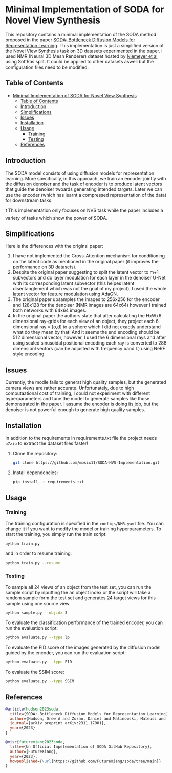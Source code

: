 # Minimal Implementation of SODA for Novel View Synthesis

This repository contains a minimal implementation of the SODA method proposed in the paper [SODA: Bottleneck Diffusion Models for Representation Learning](https://arxiv.org/abs/2311.17901). This implementation is just a simplified version of the Novel View Synthesis task on 3D datasets experimented in the paper. I used NMR (Neural 3D Mesh Renderer) dataset hosted by [Niemeyer et al](https://github.com/autonomousvision/differentiable_volumetric_rendering) using SoftRas split. It could be applied to other datasets aswell but the configuration files need to be modified.

## Table of Contents

- [Minimal Implementation of SODA for Novel View Synthesis](#minimal-implementation-of-soda-for-novel-view-synthesis)
  - [Table of Contents](#table-of-contents)
  - [Introduction](#introduction)
  - [Simplifications](#simplifications)
  - [Issues](#issues)
  - [Installation](#installation)
  - [Usage](#usage)
    - [Training](#training)
    - [Testing](#testing)
  - [References](#references)

## Introduction

The SODA model consists of using diffusion models for representation learning. More specifically, in this approach, we train an encoder jointly with the diffusion denoiser and the task of encoder is to produce latent vectors that guide the denoiser twoards generating intended targets. Later we can use the encoder (which has learnt a compressed representation of the data) for downstream tasks.

:exclamation: This implementation only focuses on NVS task while the paper includes a variety of tasks which show the power of SODA.

## Simplifications

Here is the differences with the original paper:

1. I have not implemented the Cross-Attention mechanism for conditioning on the latent code as mentioned in the original paper (it improves the performance on 3D datasets).
2. Despite the original paper suggesting to split the latent vector to m+1 subvectors and do layer modulation for each layer in the denoiser U-Net with its corresponding latent subvector (this helpes latent disentanglement which was not the goal of my project), I used the whole latent vector for feature modulation using AdaGN.
3. The original paper upsamples the images to 256x256 for the encoder and 128x128 for the denoiser (NMR images are 64x64) however I trained both networks with 64x64 images.
4. In the original paper the authors state that after calculating the HxWx6 dimensional ray-grids for each view of an object, they project each 6 dimensional ray = \[o,d\] to a sphere which I did not exactly understand what do they mean by that! And it seems the end encoding should be 512 dimensional vector, however, I used the 6 dimensional rays and after using scaled sinusoidal positional encoding each ray is converted to 288 dimensionl vectors (can be adjusted with frequency band L) using NeRF style encoding.

## Issues

Currently, the modle fails to generat high quality samples, but the generated camera views are rather accurate. Unfortunately, due to high computaational cost of training, I could not experiment with different hyperparameters and tune the model to generate samples like those demonstrated in the paper. I assume the encoder is doing its job, but the denoiser is not powerful enough to generate high quality samples.

## Installation

In addition to the requirements in requirements.txt file the project needs `p7zip` to extract the dataset files faster!

1. Clone the repository:

    ```bash
    git clone https://github.com/mosix11/SODA-NVS-Implementation.git
    ```

2. Install dependencies:

    ```bash
    pip install -r requirements.txt
    ```

## Usage

### Training

The training configuration is specified in the `configs/NMR.yaml` file. You can change it if you want to modify the model or training hyperparameters.
To start the training, you simply run the train script:

```bash
python train.py
```

and in order to resume training:

```bash
python train.py --resume
```

### Testing

To sample all 24 views of an object from the test set, you can run the sample script by inputting the an object index or the script will take a random sample form the test set and generates 24 target views for this sample using one source view.

```bash
python sample.py --objidx 3
```

To evaluate the classification performance of the trained encoder, you can run the evaluation script:

```bash
python evaluate.py --type lp
```

To evaluate the FID score of the images generated by the diffusion model guided by the encoder, you can run the evaluation script:

```bash
python evaluate.py --type FID
```

To evaluate the SSIM score:

```bash
python evaluate.py --type SSIM
```

## References

```bibtex
@article{hudson2023soda,
  title={SODA: Bottleneck Diffusion Models for Representation Learning},
  author={Hudson, Drew A and Zoran, Daniel and Malinowski, Mateusz and Lampinen, Andrew K and Jaegle, Andrew and McClelland, James L and Matthey, Loic and Hill, Felix and Lerchner, Alexander},
  journal={arXiv preprint arXiv:2311.17901},
  year={2023}
}

@misc{futurexiang2023soda,
  title={Un Official Impelementation of SODA GitHub Repository},
  author={FutureXiang},
  year={2023},
  howpublished={\url{https://github.com/FutureXiang/soda/tree/main}}
}
```
